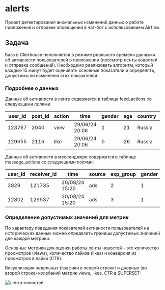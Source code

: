 # alerts
Проект детектирования аномальных изменений данных о работе приложения и отправке оповещений в чат-бот с использованием Airflow

## Задача 

База в Clickhouse пополняется в режиме реального времени данными об активности пользователей в приложении (просмотр ленты новостей и отправка сообщений). Необходимо реализовать алгоритм, который каждые 15 минут будет оценивать основные показатели и определять, допустимы ли изменения этих показателей.

### Подробнее о данных

Данные об активности в ленте содержатся в таблице feed_actions со следующими полями:

|user_id|post_id|action|time               |gender|age|country|city            |os     |source |exp_group|
|-------|-------|------|-------------------|------|---|-------|----------------|-------|-------|---------|
|123767 |2040   |view  |29/06/24 20:06     |1     |21 |Russia |Samara          |Android|organic|1        |
|129655 |2116   |like  |29/06/24 20:06     |0     |26 |Russia |Saint Petersburg|iOS    |organic|4        |

Данные об активности в мессенджере содержатся в таблице message_actions со следующими полями:

|user_id|receiver_id|time  |source             |exp_group|gender|age    |country         |city   |os     |
|-------|-----------|------|-------------------|---------|------|-------|----------------|-------|-------|
|3829   |121735     |20/08/24 15:20|ads                |2        |1     |42     |Russia          |Moscow |iOS    |
|12802  |129537     |20/08/24 15:20|ads                |3        |1     |14     |Russia          |Gelendzhik|iOS

### Определение допустимых значений для метрик

По характеру поведения показателей активности пользователей на исторических данных можно определить границы допустимых значений для каждой метрики.

Основные метрики для оценки работы ленты новостей - это количество просмотров (views), количество лайков (likes) и конверсия из просмотров в лайки (CTR).

Визуализация недельных (графики в первой строке) и дневных (во второй строке) колебаний метрик views, likes, CTR в SUPERSET:

![лента-новостей](https://github.com/user-attachments/assets/1f4146cc-dbc2-4270-89e0-05e1bd870445)
